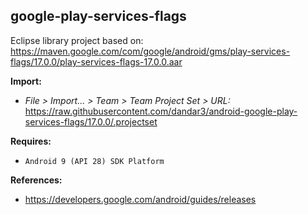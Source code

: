 ## google-play-services-flags

Eclipse library project based on:<br/>
https://maven.google.com/com/google/android/gms/play-services-flags/17.0.0/play-services-flags-17.0.0.aar

**Import:**
- _File > Import... > Team > Team Project Set > URL:_<br/>
  https://raw.githubusercontent.com/dandar3/android-google-play-services-flags/17.0.0/.projectset

**Requires:**
- `Android 9 (API 28) SDK Platform`

**References:**
- https://developers.google.com/android/guides/releases